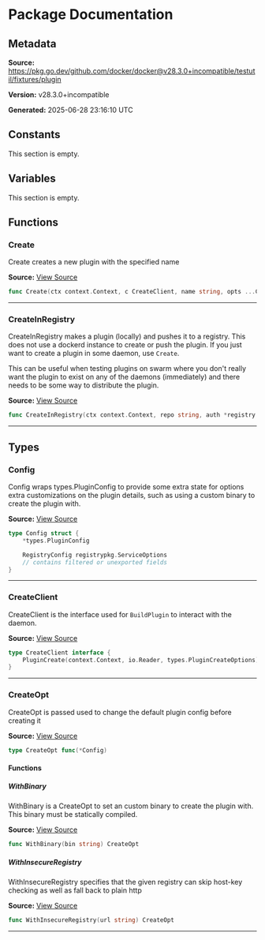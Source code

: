 # Package Documentation

## Metadata

**Source:** https://pkg.go.dev/github.com/docker/docker@v28.3.0+incompatible/testutil/fixtures/plugin

**Version:** v28.3.0+incompatible

**Generated:** 2025-06-28 23:16:10 UTC

## Constants

This section is empty.

## Variables

This section is empty.

## Functions

### Create

Create creates a new plugin with the specified name

**Source:** [View Source](https://github.com/docker/docker/blob/v28.3.0/testutil/fixtures/plugin/plugin.go#L56)  

```go
func Create(ctx context.Context, c CreateClient, name string, opts ...CreateOpt) error
```

---

### CreateInRegistry

CreateInRegistry makes a plugin (locally) and pushes it to a registry.
This does not use a dockerd instance to create or push the plugin.
If you just want to create a plugin in some daemon, use `Create`.

This can be useful when testing plugins on swarm where you don't really want
the plugin to exist on any of the daemons (immediately) and there needs to be
some way to distribute the plugin.

**Source:** [View Source](https://github.com/docker/docker/blob/v28.3.0/testutil/fixtures/plugin/plugin.go#L82)  

```go
func CreateInRegistry(ctx context.Context, repo string, auth *registry.AuthConfig, opts ...CreateOpt) error
```

---

## Types

### Config

Config wraps types.PluginConfig to provide some extra state for options
extra customizations on the plugin details, such as using a custom binary to
create the plugin with.

**Source:** [View Source](https://github.com/docker/docker/blob/v28.3.0/testutil/fixtures/plugin/plugin.go#L28)  

```go
type Config struct {
	*types.PluginConfig

	RegistryConfig registrypkg.ServiceOptions
	// contains filtered or unexported fields
}
```

---

### CreateClient

CreateClient is the interface used for `BuildPlugin` to interact with the
daemon.

**Source:** [View Source](https://github.com/docker/docker/blob/v28.3.0/testutil/fixtures/plugin/plugin.go#L51)  

```go
type CreateClient interface {
	PluginCreate(context.Context, io.Reader, types.PluginCreateOptions) error
}
```

---

### CreateOpt

CreateOpt is passed used to change the default plugin config before
creating it

**Source:** [View Source](https://github.com/docker/docker/blob/v28.3.0/testutil/fixtures/plugin/plugin.go#L23)  

```go
type CreateOpt func(*Config)
```

#### Functions

##### WithBinary

WithBinary is a CreateOpt to set an custom binary to create the plugin with.
This binary must be statically compiled.

**Source:** [View Source](https://github.com/docker/docker/blob/v28.3.0/testutil/fixtures/plugin/plugin.go#L43)  

```go
func WithBinary(bin string) CreateOpt
```

##### WithInsecureRegistry

WithInsecureRegistry specifies that the given registry can skip host-key checking as well as fall back to plain http

**Source:** [View Source](https://github.com/docker/docker/blob/v28.3.0/testutil/fixtures/plugin/plugin.go#L35)  

```go
func WithInsecureRegistry(url string) CreateOpt
```

---

